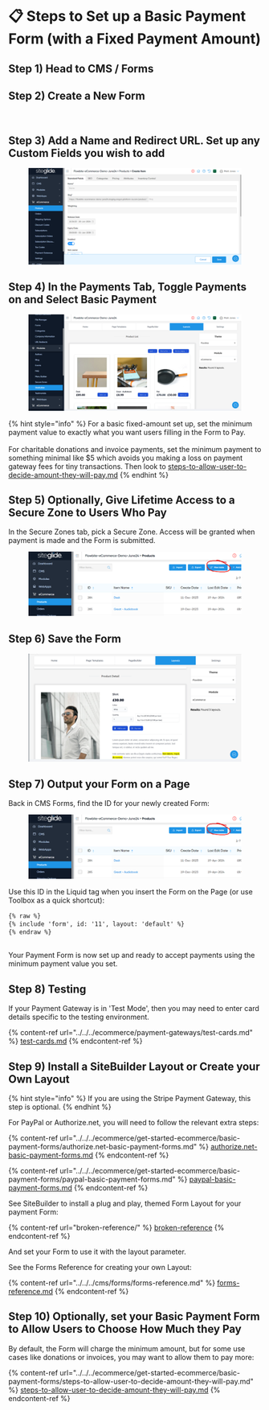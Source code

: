 # 📋 Steps to Set up a Basic Payment Form (with a Fixed Payment Amount)

## Step 1) Head to CMS / Forms

## Step 2) Create a New Form

<figure><img src="../../../.gitbook/assets/image (15).png" alt=""><figcaption></figcaption></figure>

## Step 3) Add a Name and Redirect URL. Set up any Custom Fields you wish to add

<figure><img src="../../../.gitbook/assets/image (1) (1) (1).png" alt=""><figcaption></figcaption></figure>

## Step 4) In the Payments Tab, Toggle Payments on and Select Basic Payment

<figure><img src="../../../.gitbook/assets/image (2) (1) (1).png" alt=""><figcaption></figcaption></figure>

{% hint style="info" %}
For a basic fixed-amount set up, set the minimum payment value to exactly what you want users filling in the Form to Pay.\
\
For charitable donations and invoice payments, set the minimum payment to something minimal like $5 which avoids you making a loss on payment gateway fees for tiny transactions. Then look to [steps-to-allow-user-to-decide-amount-they-will-pay.md](../../../ecommerce/get-started-ecommerce/basic-payment-forms/steps-to-allow-user-to-decide-amount-they-will-pay.md "mention")
{% endhint %}

## Step 5) Optionally, Give Lifetime Access to a Secure Zone to Users Who Pay

In the Secure Zones tab, pick a Secure Zone. Access will be granted when payment is made and the Form is submitted.

<figure><img src="../../../.gitbook/assets/image (5) (1).png" alt=""><figcaption></figcaption></figure>

## Step 6) Save the Form

<figure><img src="../../../.gitbook/assets/image (3) (1) (1).png" alt=""><figcaption></figcaption></figure>

## Step 7) Output your Form on a Page

Back in CMS Forms, find the ID for your newly created Form:

<figure><img src="../../../.gitbook/assets/image (4) (1).png" alt=""><figcaption></figcaption></figure>

Use this ID in the Liquid tag when you insert the Form on the Page (or use Toolbox as a quick shortcut):

```
{% raw %}
{% include 'form', id: '11', layout: 'default' %}
{% endraw %}


```

Your Payment Form is now set up and ready to accept payments using the minimum payment value you set.

## Step 8) Testing

If your Payment Gateway is in 'Test Mode', then you may need to enter card details specific to the testing environment.

{% content-ref url="../../../ecommerce/payment-gateways/test-cards.md" %}
[test-cards.md](../../../ecommerce/payment-gateways/test-cards.md)
{% endcontent-ref %}

## Step 9) Install a SiteBuilder Layout or Create your Own Layout

{% hint style="info" %}
If you are using the Stripe Payment Gateway, this step is optional.
{% endhint %}

For PayPal or Authorize.net, you will need to follow the relevant extra steps:

{% content-ref url="../../../ecommerce/get-started-ecommerce/basic-payment-forms/authorize.net-basic-payment-forms.md" %}
[authorize.net-basic-payment-forms.md](../../../ecommerce/get-started-ecommerce/basic-payment-forms/authorize.net-basic-payment-forms.md)
{% endcontent-ref %}

{% content-ref url="../../../ecommerce/get-started-ecommerce/basic-payment-forms/paypal-basic-payment-forms.md" %}
[paypal-basic-payment-forms.md](../../../ecommerce/get-started-ecommerce/basic-payment-forms/paypal-basic-payment-forms.md)
{% endcontent-ref %}

See SiteBuilder to install a plug and play, themed Form Layout for your payment Form:

{% content-ref url="broken-reference/" %}
[broken-reference](broken-reference/)
{% endcontent-ref %}

And set your Form to use it with the layout parameter.

See the Forms Reference for creating your own Layout:

{% content-ref url="../../../cms/forms/forms-reference.md" %}
[forms-reference.md](../../../cms/forms/forms-reference.md)
{% endcontent-ref %}

## Step 10) Optionally, set your Basic Payment Form to Allow Users to Choose How Much they Pay

By default, the Form will charge the minimum amount, but for some use cases like donations or invoices, you may want to allow them to pay more:

{% content-ref url="../../../ecommerce/get-started-ecommerce/basic-payment-forms/steps-to-allow-user-to-decide-amount-they-will-pay.md" %}
[steps-to-allow-user-to-decide-amount-they-will-pay.md](../../../ecommerce/get-started-ecommerce/basic-payment-forms/steps-to-allow-user-to-decide-amount-they-will-pay.md)
{% endcontent-ref %}
